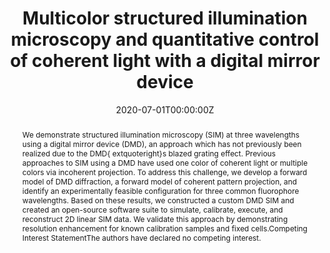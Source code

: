 ---
title: "Multicolor structured illumination microscopy and quantitative control of coherent light with a digital mirror device"
authors:
- Brown, Peter T
- Kruithoff, Rory
- Seedorf, Gregory J
- Shepherd, Douglas P
date: "2020-07-01T00:00:00Z"
doi: "10.1101/2020.07.27.223941"

# Schedule page publish date (NOT publication's date).
publishDate: "2017-01-01T00:00:00Z"

# Publication type.
# Legend: 0 = Uncategorized; 1 = Conference paper; 2 = Journal article;
# 3 = Preprint / Working Paper; 4 = Report; 5 = Book; 6 = Book section;
# 7 = Thesis; 8 = Patent
publication_types: ["2"]

# Publication name and optional abbreviated publication name.
publication: ""
publication_short: ""

abstract: "We demonstrate structured illumination microscopy (SIM) at three wavelengths using a digital mirror device (DMD), an approach which has not previously been realized due to the DMD{\textquoteright}s blazed grating effect. Previous approaches to SIM using a DMD have used one color of coherent light or multiple colors via incoherent projection. To address this challenge, we develop a forward model of DMD diffraction, a forward model of coherent pattern projection, and identify an experimentally feasible configuration for three common fluorophore wavelengths. Based on these results, we constructed a custom DMD SIM and created an open-source software suite to simulate, calibrate, execute, and reconstruct 2D linear SIM data. We validate this approach by demonstrating resolution enhancement for known calibration samples and fixed cells.Competing Interest StatementThe authors have declared no competing interest."

# Summary. An optional shortened abstract.
summary:

tags:
- Source Themes
featured: false

# links:
# - name: ""
#   url: ""
url_preprint: 'https://www.biorxiv.org/content/10.1101/2020.07.27.223941v1'
url_pdf: ''
url_code: ''
url_dataset: ''
url_poster: ''
url_project: ''
url_slides: ''
url_source: ''
url_video: ''

# Featured image
# To use, add an image named `featured.jpg/png` to your page's folder.
image:
  caption: 'Image credit: [**Unsplash**](https://unsplash.com/photos/jdD8gXaTZsc)'
  focal_point: ""
  preview_only: false

# Associated Projects (optional).
#   Associate this publication with one or more of your projects.
#   Simply enter your project's folder or file name without extension.
#   E.g. `internal-project` references `content/project/internal-project/index.md`.
#   Otherwise, set `projects: []`.
projects: []
---